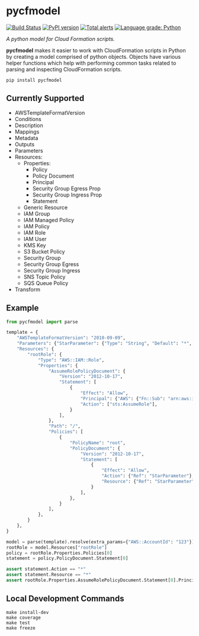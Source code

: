 # pycfmodel

[![Build Status](https://travis-ci.org/Skyscanner/pycfmodel.svg?branch=master)](https://travis-ci.org/Skyscanner/pycfmodel)
[![PyPI version](https://badge.fury.io/py/pycfmodel.svg)](https://badge.fury.io/py/pycfmodel)
[![Total alerts](https://img.shields.io/lgtm/alerts/g/Skyscanner/pycfmodel.svg?logo=lgtm&logoWidth=18)](https://lgtm.com/projects/g/Skyscanner/pycfmodel/alerts/)
[![Language grade: Python](https://img.shields.io/lgtm/grade/python/g/Skyscanner/pycfmodel.svg?logo=lgtm&logoWidth=18)](https://lgtm.com/projects/g/Skyscanner/pycfmodel/context:python)

*A python model for Cloud Formation scripts.*

**pycfmodel** makes it easier to work with CloudFormation scripts in Python by
creating a model comprised of python objects. Objects have various helper
functions which help with performing common tasks related to parsing and
inspecting CloudFormation scripts.

`pip install pycfmodel`

## Currently Supported
* AWSTemplateFormatVersion
* Conditions
* Description
* Mappings
* Metadata
* Outputs
* Parameters
* Resources:
    * Properties:
        * Policy
        * Policy Document
        * Principal
        * Security Group Egress Prop
        * Security Group Ingress Prop
        * Statement
    * Generic Resource
    * IAM Group
    * IAM Managed Policy
    * IAM Policy
    * IAM Role
    * IAM User
    * KMS Key
    * S3 Bucket Policy
    * Security Group
    * Security Group Egress
    * Security Group Ingress
    * SNS Topic Policy
    * SQS Queue Policy
* Transform

## Example
```python
from pycfmodel import parse

template = {
    "AWSTemplateFormatVersion": "2010-09-09",
    "Parameters": {"StarParameter": {"Type": "String", "Default": "*", "Description": "Star Param"}},
    "Resources": {
        "rootRole": {
            "Type": "AWS::IAM::Role",
            "Properties": {
                "AssumeRolePolicyDocument": {
                    "Version": "2012-10-17",
                    "Statement": [
                        {
                            "Effect": "Allow",
                            "Principal": {"AWS": {"Fn::Sub": "arn:aws:iam::${AWS::AccountId}:root"}},
                            "Action": ["sts:AssumeRole"],
                        }
                    ],
                },
                "Path": "/",
                "Policies": [
                    {
                        "PolicyName": "root",
                        "PolicyDocument": {
                            "Version": "2012-10-17",
                            "Statement": [
                                {
                                    "Effect": "Allow",
                                    "Action": {"Ref": "StarParameter"},
                                    "Resource": {"Ref": "StarParameter"},
                                }
                            ],
                        },
                    }
                ],
            },
        }
    },
}

model = parse(template).resolve(extra_params={"AWS::AccountId": "123"})
rootRole = model.Resources["rootRole"]
policy = rootRole.Properties.Policies[0]
statement = policy.PolicyDocument.Statement[0]

assert statement.Action == "*"
assert statement.Resource == "*"
assert rootRole.Properties.AssumeRolePolicyDocument.Statement[0].Principal == {"AWS": "arn:aws:iam::123:root"}

```
## Local Development Commands
```
make install-dev
make coverage
make test
make freeze
```
